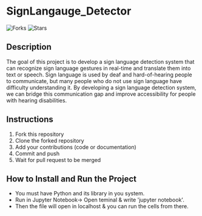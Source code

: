 # SignLangauge_Detector

![Forks](https://img.shields.io/badge/forks-blue)
![Stars](https://img.shields.io/badge/stars-yellow)
 
## Description
The goal of this project is to develop a sign language detection system that can recognize sign language gestures in real-time and translate them into text or speech. Sign language is used by deaf and hard-of-hearing people to communicate, but many people who do not use sign language have difficulty understanding it. By developing a sign language detection system, we can bridge this communication gap and improve accessibility for people with hearing disabilities.

## Instructions
1. Fork this repository
2. Clone the forked repository
3. Add your contributions (code or documentation)
4. Commit and push
5. Wait for pull request to be merged

## How to Install and Run the Project
- You must have Python and its library in you system.
- Run in Jupyter Notebook-> Open teminal & write 'jupyter notebook'.
- Then the file will open in localhost & you can run the cells from there.
